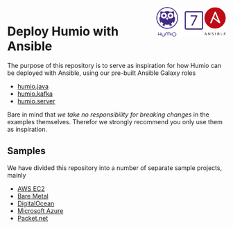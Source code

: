 <img align="right" src="logo.svg" width="160px" />

# Deploy Humio with Ansible

The purpose of this repository is to serve as inspiration for how Humio can be deployed with Ansible, using our pre-built Ansible Galaxy roles

* [humio.java](https://galaxy.ansible.com/humio/java)
* [humio.kafka](https://galaxy.ansible.com/humio/kafka)
* [humio.server](https://galaxy.ansible.com/humio/server)

Bare in mind that *we take no responsibility for breaking changes* in the examples themselves. Therefor we strongly recommend you only use them as inspiration.

## Samples

We have divided this repository into a number of separate sample projects, mainly

* [AWS EC2](aws_ec2)
* [Bare Metal](bare_metal)
* [DigitalOcean](digitalocean)
* [Microsoft Azure](azure_rm)
* [Packet.net](packet_net)
